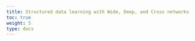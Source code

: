 ```yaml
---
title: Structured data learning with Wide, Deep, and Cross networks
toc: true
weight: 5
type: docs
---
```

